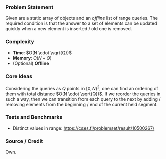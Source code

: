### Problem Statement
Given are a static array of objects and an *offline* list of range queries.
The required condition is that the answer to a set of elements can be updated quickly when a new element is inserted / old one is removed.

### Complexity
- **Time**: $O(N \cdot \sqrt{Q})$
- **Memory**: $O(N + Q)$
- (Optional) **Offline**

### Core Ideas
Considering the queries as $Q$ points in $[0, N)^2$, one can find an ordering of them with total distance $O(N \cdot \sqrt{Q})$.
If we reorder the queries in such a way, then we can transition from each query to the next by adding / removing elements from the beginning / end of the current held segment.

### Tests and Benchmarks
- Distinct values in range: https://cses.fi/problemset/result/10500267/

### Source / Credit
Own.
